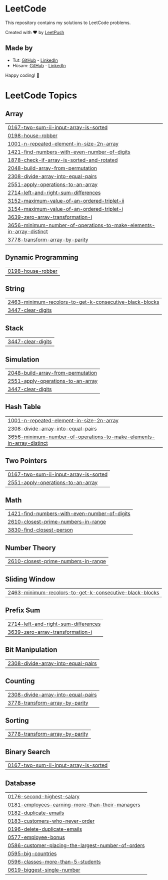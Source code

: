 # LeetCode

This repository contains my solutions to LeetCode problems.

Created with :heart: by [LeetPush](https://github.com/husamahmud/LeetPush)

 ## Made by 
 - Tut: [GitHub](https://github.com/TutTrue) - [LinkedIn](https://www.linkedin.com/in/mahmoud-hamdy-8b6825245/)
 - Hüsam: [GitHub](https://github.com/husamahmud) - [LinkedIn](https://www.linkedin.com/in/husamahmud/)

 Happy coding! 🚀
<!---LeetCode Topics Start-->
# LeetCode Topics
## Array
|  |
| ------- |
| [0167-two-sum-ii-input-array-is-sorted](https://github.com/hiruthick371/Problem-Solving/tree/master/0167-two-sum-ii-input-array-is-sorted) |
| [0198-house-robber](https://github.com/hiruthick371/Problem-Solving/tree/master/0198-house-robber) |
| [1001-n-repeated-element-in-size-2n-array](https://github.com/hiruthick371/Problem-Solving/tree/master/1001-n-repeated-element-in-size-2n-array) |
| [1421-find-numbers-with-even-number-of-digits](https://github.com/hiruthick371/Problem-Solving/tree/master/1421-find-numbers-with-even-number-of-digits) |
| [1878-check-if-array-is-sorted-and-rotated](https://github.com/hiruthick371/Problem-Solving/tree/master/1878-check-if-array-is-sorted-and-rotated) |
| [2048-build-array-from-permutation](https://github.com/hiruthick371/Problem-Solving/tree/master/2048-build-array-from-permutation) |
| [2308-divide-array-into-equal-pairs](https://github.com/hiruthick371/Problem-Solving/tree/master/2308-divide-array-into-equal-pairs) |
| [2551-apply-operations-to-an-array](https://github.com/hiruthick371/Problem-Solving/tree/master/2551-apply-operations-to-an-array) |
| [2714-left-and-right-sum-differences](https://github.com/hiruthick371/Problem-Solving/tree/master/2714-left-and-right-sum-differences) |
| [3152-maximum-value-of-an-ordered-triplet-ii](https://github.com/hiruthick371/Problem-Solving/tree/master/3152-maximum-value-of-an-ordered-triplet-ii) |
| [3154-maximum-value-of-an-ordered-triplet-i](https://github.com/hiruthick371/Problem-Solving/tree/master/3154-maximum-value-of-an-ordered-triplet-i) |
| [3639-zero-array-transformation-i](https://github.com/hiruthick371/Problem-Solving/tree/master/3639-zero-array-transformation-i) |
| [3656-minimum-number-of-operations-to-make-elements-in-array-distinct](https://github.com/hiruthick371/Problem-Solving/tree/master/3656-minimum-number-of-operations-to-make-elements-in-array-distinct) |
| [3778-transform-array-by-parity](https://github.com/hiruthick371/Problem-Solving/tree/master/3778-transform-array-by-parity) |
## Dynamic Programming
|  |
| ------- |
| [0198-house-robber](https://github.com/hiruthick371/Problem-Solving/tree/master/0198-house-robber) |
## String
|  |
| ------- |
| [2463-minimum-recolors-to-get-k-consecutive-black-blocks](https://github.com/hiruthick371/Problem-Solving/tree/master/2463-minimum-recolors-to-get-k-consecutive-black-blocks) |
| [3447-clear-digits](https://github.com/hiruthick371/Problem-Solving/tree/master/3447-clear-digits) |
## Stack
|  |
| ------- |
| [3447-clear-digits](https://github.com/hiruthick371/Problem-Solving/tree/master/3447-clear-digits) |
## Simulation
|  |
| ------- |
| [2048-build-array-from-permutation](https://github.com/hiruthick371/Problem-Solving/tree/master/2048-build-array-from-permutation) |
| [2551-apply-operations-to-an-array](https://github.com/hiruthick371/Problem-Solving/tree/master/2551-apply-operations-to-an-array) |
| [3447-clear-digits](https://github.com/hiruthick371/Problem-Solving/tree/master/3447-clear-digits) |
## Hash Table
|  |
| ------- |
| [1001-n-repeated-element-in-size-2n-array](https://github.com/hiruthick371/Problem-Solving/tree/master/1001-n-repeated-element-in-size-2n-array) |
| [2308-divide-array-into-equal-pairs](https://github.com/hiruthick371/Problem-Solving/tree/master/2308-divide-array-into-equal-pairs) |
| [3656-minimum-number-of-operations-to-make-elements-in-array-distinct](https://github.com/hiruthick371/Problem-Solving/tree/master/3656-minimum-number-of-operations-to-make-elements-in-array-distinct) |
## Two Pointers
|  |
| ------- |
| [0167-two-sum-ii-input-array-is-sorted](https://github.com/hiruthick371/Problem-Solving/tree/master/0167-two-sum-ii-input-array-is-sorted) |
| [2551-apply-operations-to-an-array](https://github.com/hiruthick371/Problem-Solving/tree/master/2551-apply-operations-to-an-array) |
## Math
|  |
| ------- |
| [1421-find-numbers-with-even-number-of-digits](https://github.com/hiruthick371/Problem-Solving/tree/master/1421-find-numbers-with-even-number-of-digits) |
| [2610-closest-prime-numbers-in-range](https://github.com/hiruthick371/Problem-Solving/tree/master/2610-closest-prime-numbers-in-range) |
| [3830-find-closest-person](https://github.com/hiruthick371/Problem-Solving/tree/master/3830-find-closest-person) |
## Number Theory
|  |
| ------- |
| [2610-closest-prime-numbers-in-range](https://github.com/hiruthick371/Problem-Solving/tree/master/2610-closest-prime-numbers-in-range) |
## Sliding Window
|  |
| ------- |
| [2463-minimum-recolors-to-get-k-consecutive-black-blocks](https://github.com/hiruthick371/Problem-Solving/tree/master/2463-minimum-recolors-to-get-k-consecutive-black-blocks) |
## Prefix Sum
|  |
| ------- |
| [2714-left-and-right-sum-differences](https://github.com/hiruthick371/Problem-Solving/tree/master/2714-left-and-right-sum-differences) |
| [3639-zero-array-transformation-i](https://github.com/hiruthick371/Problem-Solving/tree/master/3639-zero-array-transformation-i) |
## Bit Manipulation
|  |
| ------- |
| [2308-divide-array-into-equal-pairs](https://github.com/hiruthick371/Problem-Solving/tree/master/2308-divide-array-into-equal-pairs) |
## Counting
|  |
| ------- |
| [2308-divide-array-into-equal-pairs](https://github.com/hiruthick371/Problem-Solving/tree/master/2308-divide-array-into-equal-pairs) |
| [3778-transform-array-by-parity](https://github.com/hiruthick371/Problem-Solving/tree/master/3778-transform-array-by-parity) |
## Sorting
|  |
| ------- |
| [3778-transform-array-by-parity](https://github.com/hiruthick371/Problem-Solving/tree/master/3778-transform-array-by-parity) |
## Binary Search
|  |
| ------- |
| [0167-two-sum-ii-input-array-is-sorted](https://github.com/hiruthick371/Problem-Solving/tree/master/0167-two-sum-ii-input-array-is-sorted) |
## Database
|  |
| ------- |
| [0176-second-highest-salary](https://github.com/hiruthick371/Problem-Solving/tree/master/0176-second-highest-salary) |
| [0181-employees-earning-more-than-their-managers](https://github.com/hiruthick371/Problem-Solving/tree/master/0181-employees-earning-more-than-their-managers) |
| [0182-duplicate-emails](https://github.com/hiruthick371/Problem-Solving/tree/master/0182-duplicate-emails) |
| [0183-customers-who-never-order](https://github.com/hiruthick371/Problem-Solving/tree/master/0183-customers-who-never-order) |
| [0196-delete-duplicate-emails](https://github.com/hiruthick371/Problem-Solving/tree/master/0196-delete-duplicate-emails) |
| [0577-employee-bonus](https://github.com/hiruthick371/Problem-Solving/tree/master/0577-employee-bonus) |
| [0586-customer-placing-the-largest-number-of-orders](https://github.com/hiruthick371/Problem-Solving/tree/master/0586-customer-placing-the-largest-number-of-orders) |
| [0595-big-countries](https://github.com/hiruthick371/Problem-Solving/tree/master/0595-big-countries) |
| [0596-classes-more-than-5-students](https://github.com/hiruthick371/Problem-Solving/tree/master/0596-classes-more-than-5-students) |
| [0619-biggest-single-number](https://github.com/hiruthick371/Problem-Solving/tree/master/0619-biggest-single-number) |
<!---LeetCode Topics End-->